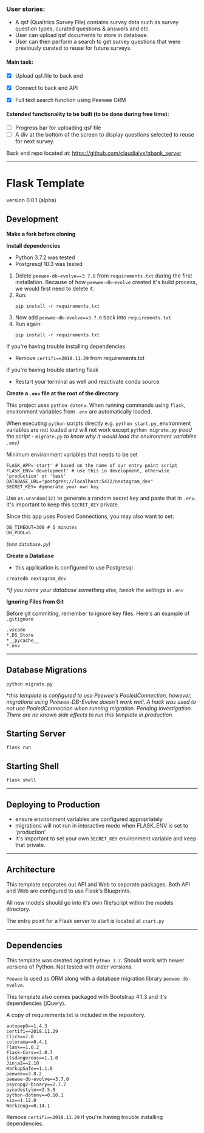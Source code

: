 ### User stories:
- A qsf (Qualtrics Survey File) contains survey data such as survey question types, curated questions & answers and etc.
- User can upload qsf documents to store in database.
- User can then perform a search to get survey questions that were previously curated to reuse for future surveys.

#### Main task:
- [x] Upload qsf.file to back end
- [x] Connect to back end API
- [x] Full text search function using Peewee ORM


#### Extended functionality to be built (to be done during free time):
- [ ] Progress bar for uploading qsf file
- [ ] A div at the bottom of the screen to display questions selected to reuse for next survey.

Back end repo located at: https://github.com/claudialyx/qbank_server

-----

# Flask Template

version 0.0.1 (alpha)

## Development

**Make a fork before cloning**

**Install dependencies**

- Python 3.7.2 was tested
- Postgresql 10.3 was tested

1. Delete `peewee-db-evolve==3.7.0` from `requirements.txt` during the first installation.
   Because of how `peewee-db-evolve` created it's build process, we would first need to delete it.
1. Run:
   ```
   pip install -r requirements.txt
   ```
1. Now add `peewee-db-evolve==3.7.0` back into `requirements.txt`
1. Run again:
   ```
   pip install -r requirements.txt
   ```

If you're having trouble installing dependencies

- Remove `certifi==2018.11.29` from requirements.txt

If you're having trouble starting flask

- Restart your terminal as well and reactivate conda source

**Create a `.env` file at the root of the directory**

This project uses `python-dotenv`. When running commands using `flask`, environment variables from `.env` are automatically loaded.

When executing `python` scripts directly e.g. `python start.py`, environment variables are not loaded and will not work except `python migrate.py` _(read the script - `migrate.py` to know why it would load the environment variables `.env`)_

Minimum environment variables that needs to be set

```
FLASK_APP='start' # based on the name of our entry point script
FLASK_ENV='development' # use this in development, otherwise 'production' or 'test'
DATABASE_URL="postgres://localhost:5432/nextagram_dev"
SECRET_KEY= #generate your own key
```

Use `os.urandom(32)` to generate a random secret key and paste that in `.env`. It's important to keep this `SECRET_KEY` private.

Since this app uses Pooled Connections, you may also want to set:

```
DB_TIMEOUT=300 # 5 minutes
DB_POOL=5
```

_(see `database.py`)_

**Create a Database**

- this application is configured to use Postgresql

```
createdb nextagram_dev
```

_\*if you name your database something else, tweak the settings in `.env`_

**Ignoring Files from Git**

Before git commiting, remember to ignore key files. Here's an example of `.gitignore`

```
.vscode
*.DS_Store
*__pycache__
*.env
```

---

## Database Migrations

```
python migrate.py
```

\*_this template is configured to use Peewee's PooledConnection, however, migrations using Peewee-DB-Evolve doesn't work well. A hack was used to not use PooledConnection when running migration. Pending investigation. There are no known side effects to run this template in production._

## Starting Server

```
flask run
```

## Starting Shell

```
flask shell
```

---

## Deploying to Production

- ensure environment variables are configured appropriately
- migrations will not run in interactive mode when FLASK_ENV is set to 'production'
- It's important to set your own `SECRET_KEY` environment variable and keep that private.

---

## Architecture

This template separates out API and Web to separate packages. Both API and Web are configured to use Flask's Blueprints.

All new models should go into it's own file/script within the models directory.

The entry point for a Flask server to start is located at `start.py`

---

## Dependencies

This template was created against `Python 3.7`. Should work with newer versions of Python. Not tested with older versions.

`Peewee` is used as ORM along with a database migration library `peewee-db-evolve`.

This template also comes packaged with Bootstrap 4.1.3 and it's dependencies (jQuery).

A copy of requirements.txt is included in the repository.

```
autopep8==1.4.3
certifi==2018.11.29
Click==7.0
colorama==0.4.1
Flask==1.0.2
Flask-Cors==3.0.7
itsdangerous==1.1.0
Jinja2==2.10
MarkupSafe==1.1.0
peewee==3.8.2
peewee-db-evolve==3.7.0
psycopg2-binary==2.7.7
pycodestyle==2.5.0
python-dotenv==0.10.1
six==1.12.0
Werkzeug==0.14.1
```

Remove `certifi==2018.11.29` if you're having trouble installing dependencies.
